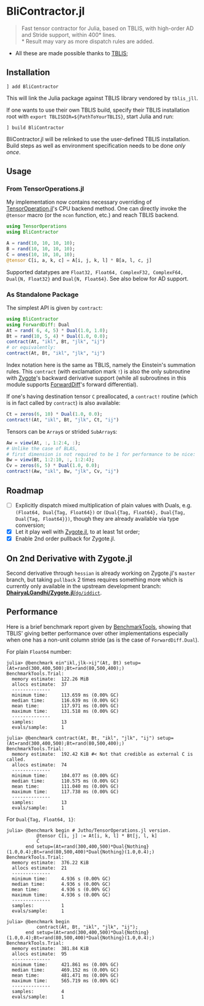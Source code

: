 # BliContractor.jl

> Fast tensor contractor for Julia, based on TBLIS, with high-order AD and Stride support, within 400* lines. <br />
> \* Result may vary as more dispatch rules are added.

- All these are made possible thanks to [TBLIS](https://github.com/devinamatthews/tblis);

## Installation

```
] add BliContractor
```
This will link the Julia package against TBLIS library vendored by `tblis_jll`.

If one wants to use their own TBLIS build, specify their TBLIS installation root
 with `export TBLISDIR=${PathToYourTBLIS}`, start Julia and run:
```
] build BliContractor
```
BliContractor.jl will be relinked to use the user-defined TBLIS installation.
Build steps as well as environment specification needs to be done *only once*.

## Usage

### From TensorOperations.jl

My implementation now contains necessary overriding of [TensorOperation.jl](https://github.com/Jutho/TensorOperations.jl)'s CPU backend method. One can directly invoke the `@tensor` macro (or the `ncon` function, etc.) and reach TBLIS backend.

```julia
using TensorOperations
using BliContractor

A = rand(10, 10, 10, 10);
B = rand(10, 10, 10, 10);
C = ones(10, 10, 10, 10);
@tensor C[i, a, k, c] = A[i, j, k, l] * B[a, l, c, j]
```

Supported datatypes are `Float32, Float64, ComplexF32, ComplexF64, Dual{N, Float32}` and `Dual{N, Float64}`. See also below for AD support.

### As Standalone Package

The simplest API is given by `contract`:
```julia
using BliContractor
using ForwardDiff: Dual
At = rand( 6, 4, 5) * Dual(1.0, 1.0);
Bt = rand(10, 5, 4) * Dual(1.0, 0.0);
contract(At, "ikl", Bt, "jlk", "ij")
# or equivalently:
contract(At, Bt, "ikl", "jlk", "ij")
```
Index notation here is the same as TBLIS, namely the Einstein's summation rules. This `contract` (with exclamation mark `!`) is also the only subroutine with [Zygote](https://github.com/FluxML/Zygote.jl)'s backward derivative support (while all subroutines in this module supports [ForwardDiff](https://github.com/JuliaDiff/ForwardDiff.jl)'s forward differential).

If one's having destination tensor `C` preallocated, a `contract!` routine (which is
 in fact called by `contract`) is also available:

```julia
Ct = zeros(6, 10) * Dual(1.0, 0.0);
contract!(At, "ikl", Bt, "jlk", Ct, "ij")
```

Tensors can be `Array`s or strided `SubArray`s:
```julia
Aw = view(At, :, 1:2:4, :);
# Unlike the case of BLAS,
# first dimension is not required to be 1 for performance to be nice:
Bw = view(Bt, 1:2:10, :, 1:2:4);
Cv = zeros(6, 5) * Dual(1.0, 0.0);
contract!(Aw, "ikl", Bw, "jlk", Cv, "ij")
```

## Roadmap

- [ ] Explicitly dispatch mixed multiplication of plain values with Duals, e.g. `(Float64, Dual{Tag, Float64})` or `(Dual{Tag, Float64}, Dual{Tag, Dual{Tag, Float64}})`, though they are already available via type conversion;
- [x] Let it play well with [Zygote.jl](https://github.com/FluxML/Zygote.jl), to at least 1st order;
- [x] Enable 2nd order pullback for Zygote.jl.

## On 2nd Derivative with Zygote.jl
Second derivative through `hessian` is already working on Zygote.jl's `master` branch, but taking `pullback` 2 times requires something more which is currently only available in the upstream development branch:
[**DhairyaLGandhi/Zygote.jl**/`dg/iddict`](https://github.com/DhairyaLGandhi/Zygote.jl/tree/dg/iddict).

## Performance

Here is a brief benchmark report given by [BenchmarkTools](https://github.com/JuliaCI/BenchmarkTools.jl),
 showing that TBLIS' giving better performance over other implementations especially when one has a
 non-unit column stride (as is the case of `ForwardDiff.Dual`).

For plain `Float64` number:
```
julia> @benchmark ein"ikl,jlk->ij"(At, Bt) setup=(At=rand(300,400,500);Bt=rand(80,500,400);)
BenchmarkTools.Trial: 
  memory estimate:  122.26 MiB
  allocs estimate:  37
  --------------
  minimum time:     113.659 ms (0.00% GC)
  median time:      116.639 ms (0.00% GC)
  mean time:        117.971 ms (0.00% GC)
  maximum time:     131.518 ms (0.00% GC)
  --------------
  samples:          13
  evals/sample:     1

julia> @benchmark contract(At, Bt, "ikl", "jlk", "ij") setup=(At=rand(300,400,500);Bt=rand(80,500,400);)
BenchmarkTools.Trial: 
  memory estimate:  192.42 KiB #< Not that credible as external C is called.
  allocs estimate:  74
  --------------
  minimum time:     104.077 ms (0.00% GC)
  median time:      110.575 ms (0.00% GC)
  mean time:        111.040 ms (0.00% GC)
  maximum time:     117.738 ms (0.00% GC)
  --------------
  samples:          13
  evals/sample:     1
```

For `Dual{Tag, Float64, 1}`:
```
julia> @benchmark begin # Jutho/TensorOperations.jl version.
           @tensor C[i, j] := At[i, k, l] * Bt[j, l, k]
           C
       end setup=(At=rand(300,400,500)*Dual{Nothing}(1.0,0.4);Bt=rand(80,500,400)*Dual{Nothing}(1.0,0.4);)
BenchmarkTools.Trial: 
  memory estimate:  376.22 KiB
  allocs estimate:  21
  --------------
  minimum time:     4.936 s (0.00% GC)
  median time:      4.936 s (0.00% GC)
  mean time:        4.936 s (0.00% GC)
  maximum time:     4.936 s (0.00% GC)
  --------------
  samples:          1
  evals/sample:     1

julia> @benchmark begin
           contract(At, Bt, "ikl", "jlk", "ij");
       end setup=(At=rand(300,400,500)*Dual{Nothing}(1.0,0.4);Bt=rand(80,500,400)*Dual{Nothing}(1.0,0.4);)
BenchmarkTools.Trial: 
  memory estimate:  381.84 KiB
  allocs estimate:  95
  --------------
  minimum time:     421.861 ms (0.00% GC)
  median time:      469.152 ms (0.00% GC)
  mean time:        481.471 ms (0.00% GC)
  maximum time:     565.719 ms (0.00% GC)
  --------------
  samples:          4
  evals/sample:     1
```
